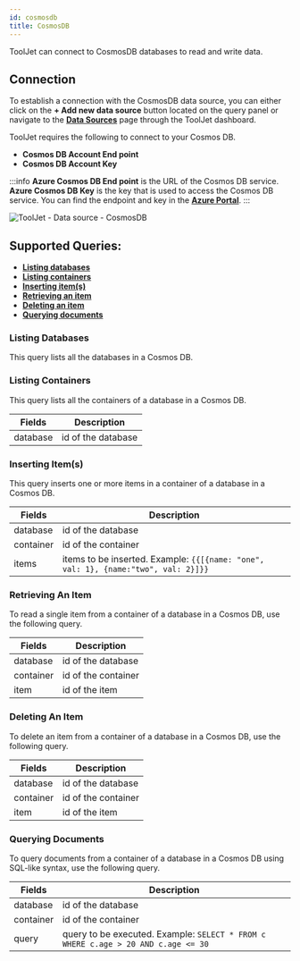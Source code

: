 ```yaml
---
id: cosmosdb
title: CosmosDB
---
```


ToolJet can connect to CosmosDB databases to read and write data.

## Connection

To establish a connection with the CosmosDB data source, you can either click on the **+ Add new data source** button located on the query panel or navigate to the **[Data Sources](/docs/data-sources/overview)** page through the ToolJet dashboard.

ToolJet requires the following to connect to your Cosmos DB.

- **Cosmos DB Account End point**
- **Cosmos DB Account Key**

:::info
**Azure Cosmos DB End point** is the URL of the Cosmos DB service.
**Azure Cosmos DB Key** is the key that is used to access the Cosmos DB service.
You can find the endpoint and key in the **[Azure Portal](https://portal.azure.com/)**.
:::

<div style={{textAlign: 'center'}}>

![ToolJet - Data source - CosmosDB](/img/datasource-reference/cosmosdb/cosmosdb-connect-v2.png)

</div>

<div style={{paddingTop:'24px'}}>


## Supported Queries:

- **[Listing databases](#listing-databases)**
- **[Listing containers](#listing-containers)**
- **[Inserting item(s)](#inserting-items)**
- **[Retrieving an item](#retrieving-an-item)**
- **[Deleting an item](#deleting-an-item)**
- **[Querying documents](#querying-documents)**

### Listing Databases

This query lists all the databases in a Cosmos DB.

### Listing Containers

This query lists all the containers of a database in a Cosmos DB.

| Fields   | Description        |
| -------- | ------------------ |
| database | id of the database |

### Inserting Item(s)

This query inserts one or more items in a container of a database in a Cosmos DB.

| Fields    | Description                                                                        |
| --------- | ---------------------------------------------------------------------------------- |
| database  | id of the database                                                                 |
| container | id of the container                                                                |
| items     | items to be inserted. Example: `{{[{name: "one", val: 1}, {name:"two", val: 2}]}}` |

### Retrieving An Item

To read a single item from a container of a database in a Cosmos DB, use the following query.

| Fields    | Description         |
| --------- | ------------------- |
| database  | id of the database  |
| container | id of the container |
| item      | id of the item      |

### Deleting An Item

To delete an item from a container of a database in a Cosmos DB, use the following query.

| Fields    | Description         |
| --------- | ------------------- |
| database  | id of the database  |
| container | id of the container |
| item      | id of the item      |

### Querying Documents

To query documents from a container of a database in a Cosmos DB using SQL-like syntax, use the following query.

| Fields    | Description                                                                       |
| --------- | --------------------------------------------------------------------------------- |
| database  | id of the database                                                                |
| container | id of the container                                                               |
| query     | query to be executed. Example: `SELECT * FROM c WHERE c.age > 20 AND c.age <= 30` |

</div>
